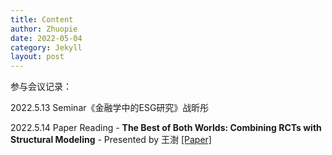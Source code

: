```yaml
---
title: Content
author: Zhuopie
date: 2022-05-04
category: Jekyll
layout: post
---
```


参与会议记录：

2022.5.13  Seminar《金融学中的ESG研究》战昕彤

2022.5.14  Paper Reading - **The Best of Both Worlds: Combining RCTs with Structural Modeling** - Presented by 王澍 [[Paper]](http://github.com/Zhuopie/Zhuopie.github.io/tree/main/_posts/thebestofbothworld.pdf)

